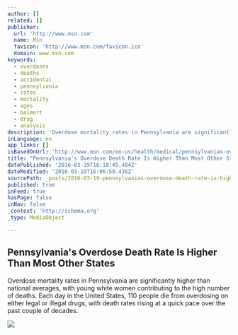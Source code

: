 ```yaml
---
author: []
related: []
publisher:
  url: 'http://www.msn.com'
  name: Msn
  favicon: 'http://www.msn.com/favicon.ico'
  domain: www.msn.com
keywords:
  - overdoses
  - deaths
  - accidental
  - pennsylvania
  - rates
  - mortality
  - ages
  - balmert
  - drug
  - analysis
description: 'Overdose mortality rates in Pennsylvania are significantly higher than national averages, with young white women contributing to the high number of deaths. Each day in the United States, 110 people die from overdosing on either legal or illegal drugs, with death rates rising at a quick pace over the past couple of decades.'
inLanguage: en
app_links: []
isBasedOnUrl: 'http://www.msn.com/en-us/health/medical/pennsylvanias-overdose-death-rate-is-higher-than-most-other-states/ar-AAgCShV?li=BBnbfcL'
title: "Pennsylvania's Overdose Death Rate Is Higher Than Most Other States"
datePublished: '2016-03-19T16:18:45.484Z'
dateModified: '2016-03-19T16:06:50.436Z'
sourcePath: _posts/2016-03-19-pennsylvanias-overdose-death-rate-is-higher-than-most-other.md
published: true
inFeed: true
hasPage: false
inNav: false
_context: 'http://schema.org'
_type: MediaObject

---
```

<article style=""><h1>Pennsylvania's Overdose Death Rate Is Higher Than Most Other States</h1><p>Overdose mortality rates in Pennsylvania are significantly higher than national averages, with young white women contributing to the high number of deaths. Each day in the United States, 110 people die from overdosing on either legal or illegal drugs, with death rates rising at a quick pace over the past couple of decades.</p><img src="http://img-s-msn-com.akamaized.net/tenant/amp/entityid/AAgCNgI.img?h=180&amp;w=270&amp;m=6&amp;q=60&amp;o=f&amp;l=f&amp;x=313&amp;y=298" /></article>